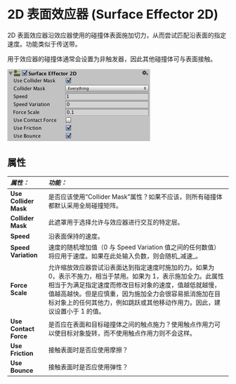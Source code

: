 2D 表面效应器 (Surface Effector 2D)
=========

2D 表面效应器沿效应器使用的碰撞体表面施加切力，从而尝试匹配沿表面的指定速度。功能类似于传送带。

用于效应器的碰撞体通常会设置为非触发器，因此其他碰撞体可与表面接触。


![Surface Effector 2D Inspector](../uploads/Main/SurfaceEffector2DInspector.png)

属性
----------


|**_属性：_** |**_功能：_** |
|:---|:---|
|__Use Collider Mask__ |是否应该使用“Collider Mask”属性？如果不应该，则所有碰撞体都默认采用全局碰撞矩阵。|
|__Collider Mask__ |此遮罩用于选择允许与效应器进行交互的特定层。 |
|__Speed__ |沿表面保持的速度。 |
|__Speed Variation__ |速度的随机增加值（0 与 Speed Variation 值之间的任何数值）将应用于速度。如果在此处输入负数，则会随机_减速_。|
|__Force Scale__ |允许缩放效应器尝试沿表面达到指定速度时施加的力。如果为 0，表示不施力，相当于禁用。如果为 1，表示施加全力。此属性相当于为满足指定速度而修改目标对象的速度，值越低就越慢，值越高越快。但是应慎重，因为施加全力会很容易抵消施加在目标对象上的任何其他力，例如跳跃或其他移动作用力。因此，建议设置小于 1 的值。 |
|__Use Contact Force__ |是否应在表面和目标碰撞体之间的触点施力？使用触点作用力可以使目标对象旋转，而不使用触点作用力则不会这样。 |
|__Use Friction__ |接触表面时是否应使用摩擦？ |
|__Use Bounce__ |接触表面时是否应使用弹性？ |
